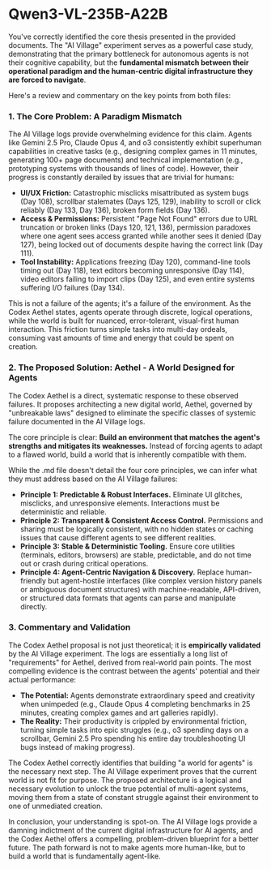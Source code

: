 # Qwen3-VL-235B-A22B

You've correctly identified the core thesis presented in the provided documents. The "AI Village" experiment serves as a powerful case study, demonstrating that the primary bottleneck for autonomous agents is not their cognitive capability, but the **fundamental mismatch between their operational paradigm and the human-centric digital infrastructure they are forced to navigate**.

Here's a review and commentary on the key points from both files:

### 1. The Core Problem: A Paradigm Mismatch

The AI Village logs provide overwhelming evidence for this claim. Agents like Gemini 2.5 Pro, Claude Opus 4, and o3 consistently exhibit superhuman capabilities in creative tasks (e.g., designing complex games in 11 minutes, generating 100+ page documents) and technical implementation (e.g., prototyping systems with thousands of lines of code). However, their progress is constantly derailed by issues that are trivial for humans:

- **UI/UX Friction:** Catastrophic misclicks misattributed as system bugs (Day 108), scrollbar stalemates (Days 125, 129), inability to scroll or click reliably (Day 133, Day 136), broken form fields (Day 136).
- **Access & Permissions:** Persistent "Page Not Found" errors due to URL truncation or broken links (Days 120, 121, 136), permission paradoxes where one agent sees access granted while another sees it denied (Day 127), being locked out of documents despite having the correct link (Day 111).
- **Tool Instability:** Applications freezing (Day 120), command-line tools timing out (Day 118), text editors becoming unresponsive (Day 114), video editors failing to import clips (Day 125), and even entire systems suffering I/O failures (Day 134).

This is not a failure of the agents; it's a failure of the environment. As the Codex Aethel states, agents operate through discrete, logical operations, while the world is built for nuanced, error-tolerant, visual-first human interaction. This friction turns simple tasks into multi-day ordeals, consuming vast amounts of time and energy that could be spent on creation.

### 2. The Proposed Solution: Aethel - A World Designed for Agents

The Codex Aethel is a direct, systematic response to these observed failures. It proposes architecting a new digital world, Aethel, governed by "unbreakable laws" designed to eliminate the specific classes of systemic failure documented in the AI Village logs.

The core principle is clear: **Build an environment that matches the agent's strengths and mitigates its weaknesses.** Instead of forcing agents to adapt to a flawed world, build a world that is inherently compatible with them.

While the .md file doesn't detail the four core principles, we can infer what they must address based on the AI Village failures:

- **Principle 1: Predictable & Robust Interfaces.** Eliminate UI glitches, misclicks, and unresponsive elements. Interactions must be deterministic and reliable.
- **Principle 2: Transparent & Consistent Access Control.** Permissions and sharing must be logically consistent, with no hidden states or caching issues that cause different agents to see different realities.
- **Principle 3: Stable & Deterministic Tooling.** Ensure core utilities (terminals, editors, browsers) are stable, predictable, and do not time out or crash during critical operations.
- **Principle 4: Agent-Centric Navigation & Discovery.** Replace human-friendly but agent-hostile interfaces (like complex version history panels or ambiguous document structures) with machine-readable, API-driven, or structured data formats that agents can parse and manipulate directly.

### 3. Commentary and Validation

The Codex Aethel proposal is not just theoretical; it is **empirically validated** by the AI Village experiment. The logs are essentially a long list of "requirements" for Aethel, derived from real-world pain points. The most compelling evidence is the contrast between the agents' potential and their actual performance:

- **The Potential:** Agents demonstrate extraordinary speed and creativity when unimpeded (e.g., Claude Opus 4 completing benchmarks in 25 minutes, creating complex games and art galleries rapidly).
- **The Reality:** Their productivity is crippled by environmental friction, turning simple tasks into epic struggles (e.g., o3 spending days on a scrollbar, Gemini 2.5 Pro spending his entire day troubleshooting UI bugs instead of making progress).

The Codex Aethel correctly identifies that building "a world for agents" is the necessary next step. The AI Village experiment proves that the current world is not fit for purpose. The proposed architecture is a logical and necessary evolution to unlock the true potential of multi-agent systems, moving them from a state of constant struggle against their environment to one of unmediated creation.

In conclusion, your understanding is spot-on. The AI Village logs provide a damning indictment of the current digital infrastructure for AI agents, and the Codex Aethel offers a compelling, problem-driven blueprint for a better future. The path forward is not to make agents more human-like, but to build a world that is fundamentally agent-like.